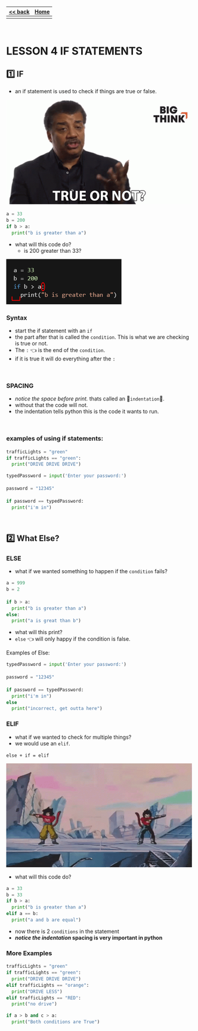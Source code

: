 
<style> 
 .markdown-body table {
   margin-bottom: -40px;
 }
 
 .markdown-body tbody {
    border-top: 2px solid #FFFFFF;
    border-bottom: 2px solid #FFFFFF;
    background-color: #FFFFFF;
}
 
.markdown-body td {
    border-right: 1px solid #FFFFFF;
    border-bottom: 1px solid #FFFFFF;
    padding: 5px;
}
</style>

| [<< back](../)| [Home](https://daniel-jb.github.io/CoderDojo)      |
| ------------- | -----:                                             |
|               |                                  |

<br />

# LESSON 4 IF STATEMENTS

## 1️⃣ IF

- an if statement is used to check if things are true or false.

![](trueorfalse.gif)

```python
a = 33
b = 200
if b > a:
  print("b is greater than a")
```
- what will this code do? 
  - is 200 greater than 33?

![](2021-11-25-16-12-08.png)

### **Syntax**
- start the if statement with an `if`
- the part after that is called the `condition`. This is what we are checking is true or not.
- The `:` 👈 is the end of the `condition`.
- if it is true it will do everything after the `:`

<br/>

### SPACING
- *notice the space before print.* thats called an 🎉`indentation`🎉.
- without that the code will not.
- the indentation tells python this is the code it wants to run.

<br/>

### examples of using if statements:

```python
trafficLights = "green"
if trafficLights == "green":
  print("DRIVE DRIVE DRIVE")
```

```python
typedPassword = input('Enter your password:')

password = "12345"

if password == typedPassword:
  print("i'm in")
```
<br/>

## 2️⃣ What Else?

### ELSE

- what if we wanted something to happen if the `condition` fails?

```python
a = 999
b = 2

if b > a:
  print("b is greater than a")
else:
  print("a is great than b")
```
- what will this print?
- `else` 👈 will only happy if the condition is false.

Examples of Else:
```python
typedPassword = input('Enter your password:')

password = "12345"

if password == typedPassword:
  print("i'm in")
else
  print("incorrect, get outta here")
```

### ELIF

- what if we wanted to check for multiple things?
- we would use an `elif`.
 
 `else + if = elif`

![](combine.gif)

- what will this code do?
```python
a = 33
b = 33
if b > a:
  print("b is greater than a")
elif a == b:
  print("a and b are equal")
```
- now there is 2 `conditions` in the statement
- ***notice the indentation* spacing is very important in python**

### More Examples

```python
trafficLights = "green"
if trafficLights == "green":
  print("DRIVE DRIVE DRIVE")
elif trafficLights == "orange":
  print("DRIVE LESS")
elif trafficLights == "RED":
  print("no drive")
```

```python
if a > b and c > a:
  print("Both conditions are True")
```
<!-- 
## 2️⃣ While 
- coming soon
```python
i = 1
while i < 6:
  print(i)
  if i == 3:
    break
  i += 1 
``` -->